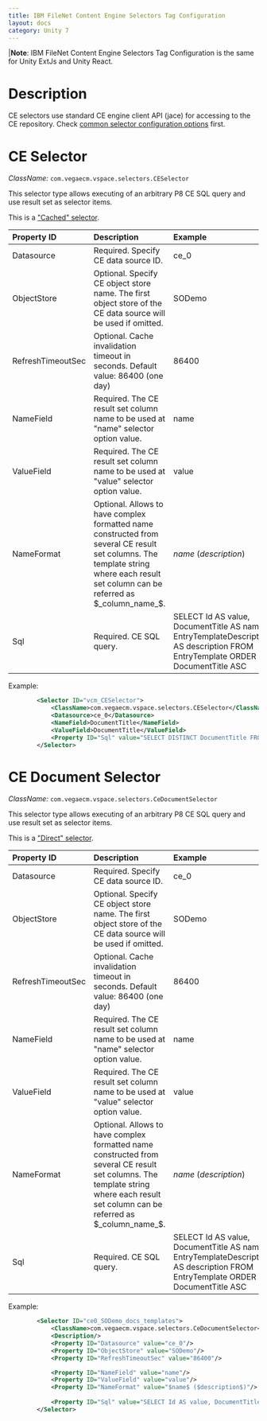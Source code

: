 ```yaml
---
title: IBM FileNet Content Engine Selectors Tag Configuration
layout: docs
category: Unity 7
---
```

|**Note**: IBM FileNet Content Engine Selectors Tag Configuration is the same for Unity ExtJs and Unity React.

# Description

CE selectors use standard CE engine client API (jace) for accessing to the CE repository.
Check [common selector configuration options](../selectors-tag.md#common-selector-properties) first.

# CE Selector

*ClassName:* ```com.vegaecm.vspace.selectors.CESelector```
 
This selector type allows executing of an arbitrary P8 CE SQL query and use result set as selector items. 

This is a ["Cached" selector](../selectors-tag.md#description).
   
| Property ID | Description                  | Example        |
|:------------------|:--------------------------------|:---------------|
| Datasource     | Required. Specify CE data source ID. | ce_0 | 
| ObjectStore    | Optional. Specify CE object store name. The first object store of the CE data source will be used if omitted.  | SODemo | 
| RefreshTimeoutSec | Optional. Cache invalidation timeout in seconds. Default value: 86400 (one day)  | 86400 | 
| NameField     | Required. The CE result set column name to be used at "name" selector option value.  | name | 
| ValueField     | Required. The CE result set column name to be used at "value" selector option value.  | value | 
| NameFormat     | Optional. Allows to have complex formatted name constructed from several CE result set columns. The template string where each result set column can be referred as $_column_name_$.  | $name$ ($description$) | 
| Sql     | Required. CE SQL query.  | SELECT Id AS value, DocumentTitle AS name, EntryTemplateDescription AS description FROM EntryTemplate ORDER BY DocumentTitle ASC | 

Example:

```xml 
		<Selector ID="vcm_CESelector">
			<ClassName>com.vegaecm.vspace.selectors.CESelector</ClassName>
            <Datasource>ce_0</Datasource>
            <NameField>DocumentTitle</NameField>
            <ValueField>DocumentTitle</ValueField>
            <Property ID="Sql" value="SELECT DISTINCT DocumentTitle FROM Document ORDER BY DocumentTitle ASC"/>
        </Selector>
```

# CE Document Selector
*ClassName:* ```com.vegaecm.vspace.selectors.CeDocumentSelector```
 
This selector type allows executing of an arbitrary P8 CE SQL query and use result set as selector items.

This is a ["Direct" selector](../selectors-tag.md#description).

| Property ID | Description                  | Example        |
|:------------------|:--------------------------------|:---------------|
| Datasource     | Required. Specify CE data source ID. | ce_0 | 
| ObjectStore    | Optional. Specify CE object store name. The first object store of the CE data source will be used if omitted.  | SODemo | 
| RefreshTimeoutSec | Optional. Cache invalidation timeout in seconds. Default value: 86400 (one day)  | 86400 | 
| NameField     | Required. The CE result set column name to be used at "name" selector option value.  | name | 
| ValueField     | Required. The CE result set column name to be used at "value" selector option value.  | value | 
| NameFormat     | Optional. Allows to have complex formatted name constructed from several CE result set columns. The template string where each result set column can be referred as $_column_name_$.  | $name$ ($description$) | 
| Sql     | Required. CE SQL query.  | SELECT Id AS value, DocumentTitle AS name, EntryTemplateDescription AS description FROM EntryTemplate ORDER BY DocumentTitle ASC | 

Example:

```xml
        <Selector ID="ce0_SODemo_docs_templates">
            <ClassName>com.vegaecm.vspace.selectors.CeDocumentSelector</ClassName>
            <Description/>
            <Property ID="Datasource" value="ce_0"/>
            <Property ID="ObjectStore" value="SODemo"/>
            <Property ID="RefreshTimeoutSec" value="86400"/>

            <Property ID="NameField" value="name"/>
            <Property ID="ValueField" value="value"/>
            <Property ID="NameFormat" value="$name$ ($description$)"/>
            
            <Property ID="Sql" value="SELECT Id AS value, DocumentTitle AS name, EntryTemplateDescription AS description FROM EntryTemplate ORDER BY DocumentTitle ASC"/>
        </Selector>
```

